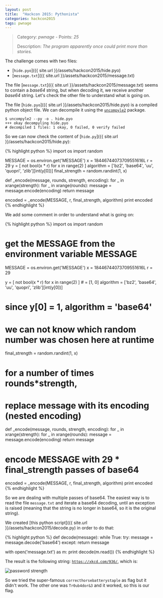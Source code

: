 ```yaml
---
layout: post
title:  "Hackcon 2015: Pythonista"
categories: hackcon2015
tags: pwnage
---
```


> Category: *pwnage* - Points: *25*
>
> Description: *The program apparently once could print more than stories.*

The challenge comes with two files:

- [`hide.pyo`]({{ site.url }}/assets/hackcon2015/hide.pyo)
- [`message.txt`]({{ site.url }}/assets/hackcon2015/message.txt)

The file [`message.txt`]({{ site.url }}/assets/hackcon2015/message.txt) seems to contain a *base64* string, but when decoding it, we receive another *base64* string. Let's check the other file to understand what is going on.

The file [`hide.pyo`]({{ site.url }}/assets/hackcon2015/hide.pyo) is a compiled python object file. We can decompile it using the [`uncompyle2`](https://pypi.python.org/pypi/uncompyle2) package.

    $ uncompyle2 --py -o . hide.pyo
    +++ okay decompyling hide.pyo
    # decompiled 1 files: 1 okay, 0 failed, 0 verify failed

So we can now check the content of [`hide.py`]({{ site.url }}/assets/hackcon2015/hide.py):

{% highlight python %}
import os
import random

MESSAGE = os.environ.get('MESSAGE')
x = 18446744073709551616L
r = 29
y = [ not bool(x * r) for x in range(2) ]
algorithm = ['bz2', 'base64', 'uu', 'quopri', 'zlib'][int(y[0])]
final_strength = random.randint(1, x)

def _encode(message, rounds, strength, encoding):
    for _ in xrange(strength):
        for _ in xrange(rounds):
            message = message.encode(encoding)
    return message

encoded = _encode(MESSAGE, r, final_strength, algorithm)
print encoded
{% endhighlight %}

We add some comment in order to understand what is going on:

{% highlight python %}
import os
import random

# get the MESSAGE from the environment variable MESSAGE
MESSAGE = os.environ.get('MESSAGE')
x = 18446744073709551616L
r = 29

y = [ not bool(x * r) for x in range(2) ] # = [1, 0]
algorithm = ['bz2', 'base64', 'uu', 'quopri', 'zlib'][int(y[0])]
# since y[0] = 1, algorithm = 'base64'

# we can not know which random number was chosen here at runtime
final_strength = random.randint(1, x)

# for a number of times rounds*strength,
# replace message with its encoding (nested encoding)
def _encode(message, rounds, strength, encoding):
    for _ in xrange(strength):
        for _ in xrange(rounds):
            message = message.encode(encoding)
    return message

# encode MESSAGE with 29 * final_strength passes of base64
encoded = _encode(MESSAGE, r, final_strength, algorithm)
print encoded
{% endhighlight %}

So we are dealing with multiple passes of base64. The easiest way is to read the file `message.txt` and iterate a base64 decoding, until an exception is raised (meaning that the string is no longer in base64, so it is the original string).

We created [this python script]({{ site.url }}/assets/hackcon2015/decode.py) in order to do that:

{% highlight python %}
def decode(message):
    while True:
        try:
            message = message.decode('base64')
        except:
            return message

with open('message.txt') as m:
    print decode(m.read())
{% endhighlight %}

The result is the following string: [`https://xkcd.com/936/`](https://xkcd.com/936/), which is:

![password strength](http://imgs.xkcd.com/comics/password_strength.png)

So we tried the super-famous `correcthorsebatterystaple` as flag but it didn't work. The other one was `Tr0ub4dor&3` and it worked, so this is our flag.

